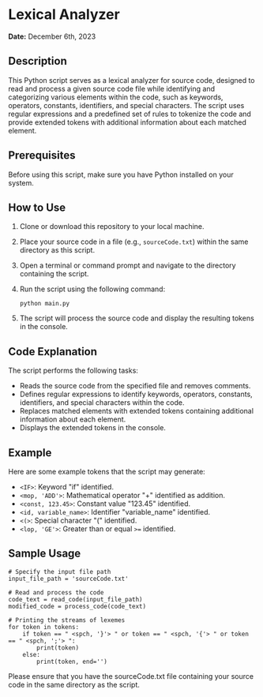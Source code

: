 # Lexical Analyzer
**Date:** December 6th, 2023
## Description
This Python script serves as a lexical analyzer for source code, designed to read and process a given source code file while identifying and categorizing various elements within the code, such as keywords, operators, constants, identifiers, and special characters. The script uses regular expressions and a predefined set of rules to tokenize the code and provide extended tokens with additional information about each matched element.

## Prerequisites
Before using this script, make sure you have Python installed on your system.

## How to Use

1. Clone or download this repository to your local machine.

2. Place your source code in a file (e.g., `sourceCode.txt`) within the same directory as this script.

3. Open a terminal or command prompt and navigate to the directory containing the script.

4. Run the script using the following command:
	```
	python main.py
	```
5. The script will process the source code and display the resulting tokens in the console.

## Code Explanation

The script performs the following tasks:

* Reads the source code from the specified file and removes comments.
* Defines regular expressions to identify keywords, operators, constants, identifiers, and special characters within the code.
* Replaces matched elements with extended tokens containing additional information about each element.
* Displays the extended tokens in the console.

## Example
Here are some example tokens that the script may generate:

* `<IF>`: Keyword "if" identified.
* `<mop, 'ADD'>`: Mathematical operator "+" identified as addition.
* `<const, 123.45>`: Constant value "123.45" identified.
* `<id, variable_name>`: Identifier "variable_name" identified.
* `<(>`: Special character "(" identified.
* `<lop, 'GE'>`: Greater than or equal `>=` identified.

## Sample Usage
```
# Specify the input file path
input_file_path = 'sourceCode.txt'

# Read and process the code
code_text = read_code(input_file_path)
modified_code = process_code(code_text)

# Printing the streams of lexemes
for token in tokens:
    if token == " <spch, '}'> " or token == " <spch, '{'> " or token == " <spch, ';'> ":
        print(token)
    else:
        print(token, end='')
```
Please ensure that you have the sourceCode.txt file containing your source code in the same directory as the script.
